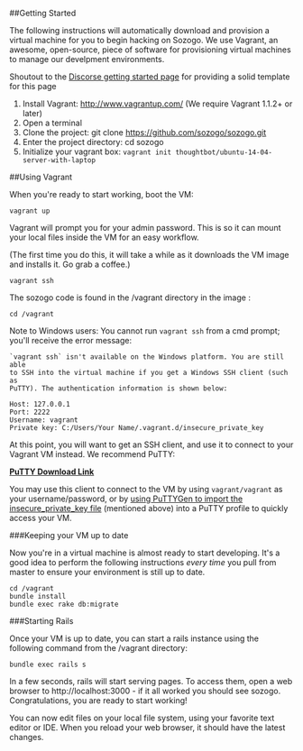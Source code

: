 ##Getting Started

The following instructions will automatically download and provision a virtual machine for you to begin hacking on Sozogo. We use Vagrant, an awesome, open-source, piece of software for provisioning virtual machines to manage our develpment environments.

Shoutout to the [Discorse getting started page](https://github.com/discourse/discourse/blob/master/docs/VAGRANT.md) for providing a solid template for this page

1. Install Vagrant: http://www.vagrantup.com/ (We require Vagrant 1.1.2+ or later)
2. Open a terminal
3. Clone the project: git clone https://github.com/sozogo/sozogo.git
4. Enter the project directory: cd sozogo
5. Initialize your vagrant box: `vagrant init thoughtbot/ubuntu-14-04-server-with-laptop`

##Using Vagrant

When you're ready to start working, boot the VM:

```
vagrant up
```

Vagrant will prompt you for your admin password. This is so it can mount your local files inside the VM for an easy workflow.

(The first time you do this, it will take a while as it downloads the VM image and installs it. Go grab a coffee.)

```
vagrant ssh
```
The sozogo code is found in the /vagrant directory in the image :
```
cd /vagrant
```

Note to Windows users: You cannot run ```vagrant ssh``` from a cmd prompt; you'll receive the error message:

```
`vagrant ssh` isn't available on the Windows platform. You are still able
to SSH into the virtual machine if you get a Windows SSH client (such as
PuTTY). The authentication information is shown below:

Host: 127.0.0.1
Port: 2222
Username: vagrant
Private key: C:/Users/Your Name/.vagrant.d/insecure_private_key
```
At this point, you will want to get an SSH client, and use it to connect to your Vagrant VM instead. We recommend PuTTY:

**[PuTTY Download Link](http://www.chiark.greenend.org.uk/~sgtatham/putty/download.html)**

You may use this client to connect to the VM by using ```vagrant/vagrant``` as your username/password, or by [using PuTTYGen to import the insecure_private_key file](http://jason.sharonandjason.com/key_based_putty_logins_mini_how_to.htm)  (mentioned above) into a PuTTY profile to quickly access your VM.

###Keeping your VM up to date

Now you're in a virtual machine is almost ready to start developing. It's a good idea to perform the following instructions *every time* you pull from master to ensure your environment is still up to date.

```
cd /vagrant
bundle install
bundle exec rake db:migrate
```

###Starting Rails

Once your VM is up to date, you can start a rails instance using the following command from the /vagrant directory:

```
bundle exec rails s
```
In a few seconds, rails will start serving pages. To access them, open a web browser to http://localhost:3000 - if it all worked you should see sozogo. Congratulations, you are ready to start working!

You can now edit files on your local file system, using your favorite text editor or IDE. When you reload your web browser, it should have the latest changes.
